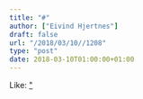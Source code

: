 ```yaml
---
title: "#"
author: ["Eivind Hjertnes"]
draft: false
url: "/2018/03/10//1208"
type: "post"
date: 2018-03-10T01:00:00+01:00
---
```


Like: ["](http://2ality.com/2016/10/rest-spread-properties.html)
